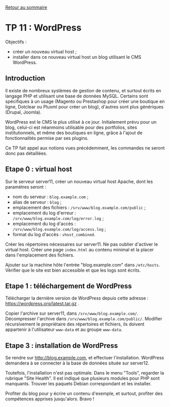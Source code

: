 [Retour au sommaire](../../README.md)

# TP 11 : WordPress

Objectifs :

- créer un nouveau virtual host ;
- installer dans ce nouveau virtual host un blog utilisant le CMS WordPress.

## Introduction

Il existe de nombreux systèmes de gestion de contenu, et surtout écrits en
langage PHP et utilisant une base de données MySQL. Certains sont spécifiques à
un usage (Magento ou Prestashop pour créer une boutique en ligne, Dotclear ou
Pluxml pour créer un blog), d'autres sont plus génériques (Drupal, Joomla).

WordPress est le CMS le plus utilisé à ce jour. Initialement prévu pour un
blog, celui-ci est néanmoins utilisable pour des portfolios, sites
institutionnels, et même des boutiques en ligne, grâce à l'ajout de
fonctionnalités permise par ses plugins.

Ce TP fait appel aux notions vues précédemment, les commandes ne seront donc
pas détaillées. 

## Etape 0 : virtual host

Sur le serveur server11, créer un nouveau virtual host Apache, dont les
paramètres seront :

- nom du serveur : `blog.example.com` ;
- alias de serveur : `blog` ;
- emplacement des fichiers : `/srv/www/blog.example.com/public` ;
- emplacement du log d'erreur : `/srv/www/blog.example.com/log/error.log` ;
- emplacement du log d'accès : `/srv/www/blog.example.com/log/access.log` ;
- format du log d'accès : `vhost_combined`.

Créer les répertoires nécessaires sur server11. Ne pas oublier d'activer le
virtual host. Créer une page `index.html` au contenu minimal et la placer dans
l'emplacement des fichiers.

Ajouter sur la machine hôte l'entrée "blog.example.com" dans `/etc/hosts`.
Vérifier que le site est bien accessible et que les logs sont écrits.

## Etape 1 : téléchargement de WordPress

Télécharger la dernière version de WordPress depuis cette adresse :
https://wordpress.org/latest.tar.gz .

Copier l'archive sur server11, dans `/srv/www/blog.example.com/`. Décompresser
l'archive dans `/srv/www/blog.example.com/public/`. Modifier récursivement le
propriétaire des répertoires et fichiers, ils doivent appartenir à
l'utilisateur `www-data` et au groupe `www-data`.

## Etape 3 : installation de WordPress

Se rendre sur http://blog.example.com, et effectuer l'installation. WordPress
demandera à se connecter à la base de données située sur server12.

Toutefois, l'installation n'est pas optimale. Dans le menu "Tools", regarder la
rubrique "Site Health". Il est indiqué que plusieurs modules pour PHP sont
manquants. Trouver les paquets Debian correspondant et les installer.

Profiter du blog pour y écrire un contenu d'exemple, et surtout, profiter des
compétences apprises jusqu'alors. Bravo !

